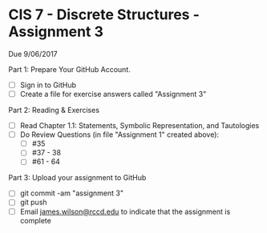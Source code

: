 # CIS 7 - Discrete Structures - Assignment 3
Due 9/06/2017

Part 1: Prepare Your GitHub Account.

  - [ ]  Sign in to GitHub    
  - [ ]  Create a file for exercise answers called "Assignment 3"

Part 2: Reading & Exercises

  - [ ] Read Chapter 1.1: Statements, Symbolic Representation, and Tautologies
  - [ ] Do Review Questions (in file "Assignment 1" created above):
    - [ ] #35
    - [ ] #37 - 38
    - [ ] #61 - 64

Part 3: Upload your assignment to GitHub

  - [ ] git commit -am "assignment 3"
  - [ ] git push
  - [ ] Email james.wilson@rccd.edu to indicate that the assignment is complete
